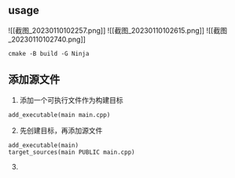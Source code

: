 ## usage
![[截图_20230110102257.png]]
![[截图_20230110102615.png]]
![[截图_20230110102740.png]]
```
cmake -B build -G Ninja
```

## 添加源文件
1. 添加一个可执行文件作为构建目标
```
add_executable(main main.cpp)
```
2. 先创建目标，再添加源文件
```
add_executable(main)
target_sources(main PUBLIC main.cpp)
```
3. 